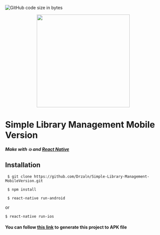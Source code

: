 ![GitHub code size in bytes](https://img.shields.io/github/languages/code-size/Drzaln/Simple-Library-Management-MobileVersion)

<p align="center">
  <img width="300" height="300" src="https://proxy.duckduckgo.com/iu/?u=http%3A%2F%2Fwww.nexfaktor.net%2Fwp-repo%2Fuploads%2F2017%2F01%2Flogo-react-native.png&f=1">
</p>

# Simple Library Management Mobile Version
##### Make with :boom: and [React Native](https://facebook.github.io/react-native/)

## Installation
```
 $ git clone https://github.com/Drzaln/Simple-Library-Management-MobileVersion.git

 $ npm install

 $ react-native run-android
 ```
 or
 ```
 $ react-native run-ios
 ```

#### You can follow [this link](https://dev.to/zilurrane/generate-release-mode-apk-for-react-native-project-to-publish-on-playstore-5f78) to generate this project to APK file